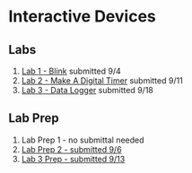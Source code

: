 # Interactive Devices

## Labs
1. [Lab 1 - Blink](https://github.com/chrisbrownell/IDD-Fa18-Lab1-ckb77) submitted 9/4
2. [Lab 2 - Make A Digital Timer](https://github.com/chrisbrownell/IDD-Fa18-Lab2-ckb77/blob/master/README.md) submitted 9/11
3. [Lab 3 - Data Logger](https://github.com/chrisbrownell/IDD-Fa18-Lab3-ckb77/blob/master/README.md) submitted 9/18

## Lab Prep
1. Lab Prep 1 - no submittal needed
2. [Lab Prep 2 - submitted 9/6](https://github.com/chrisbrownell/IDD-Fa18-Lab2-Prep/)
3. [Lab 3 Prep - submitted 9/13](https://github.com/chrisbrownell/IDD-Fa18-Lab3-Prep/blob/master/README.md)
